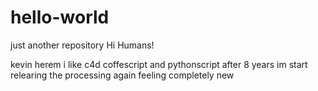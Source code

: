 # hello-world
just another repository
Hi Humans!

kevin herem i like c4d coffescript and pythonscript
after 8 years im start relearing the processing again feeling completely new
